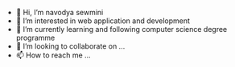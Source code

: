 - 👋 Hi, I’m navodya sewmini
- 👀 I’m interested in web application and development
- 🌱 I’m currently learning  and following computer science degree programme
- 💞️ I’m looking to collaborate on ...
- 📫 How to reach me ...

<!---
nsewmini/nsewmini is a ✨ special ✨ repository because its `README.md` (this file) appears on your GitHub profile.
You can click the Preview link to take a look at your changes.
--->
